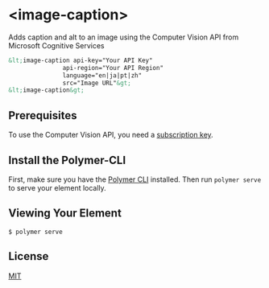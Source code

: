 # \<image-caption\>

Adds caption and alt to an image using the Computer Vision API from Microsoft Cognitive Services

```html
&lt;image-caption api-key="Your API Key"
               api-region="Your API Region"
               language="en|ja|pt|zh"
               src="Image URL"&gt;
&lt;image-caption&gt;
```

## Prerequisites

To use the Computer Vision API, you need a [subscription key](https://docs.microsoft.com/en-us/azure/cognitive-services/computer-vision/vision-api-how-to-topics/howtosubscribe).

## Install the Polymer-CLI

First, make sure you have the [Polymer CLI](https://www.npmjs.com/package/polymer-cli) installed. Then run `polymer serve` to serve your element locally.

## Viewing Your Element

```
$ polymer serve
```

## License

[MIT](https://opensource.org/licenses/MIT)
